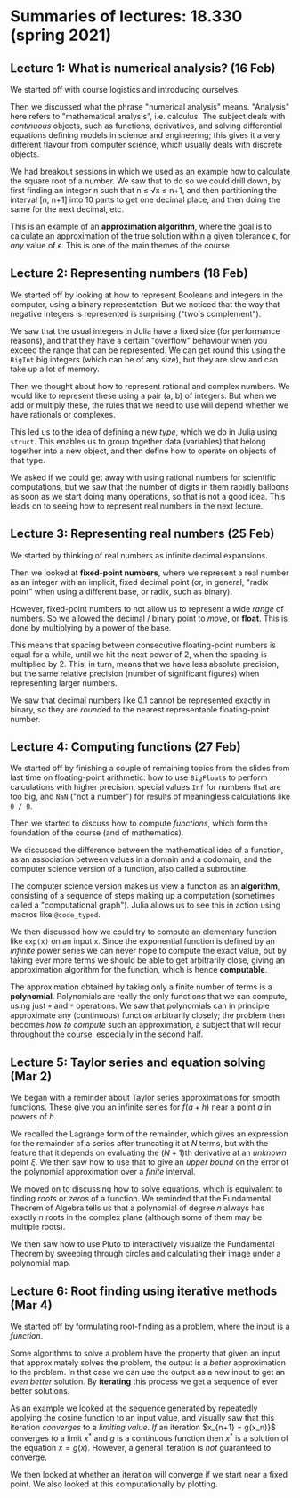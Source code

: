 # Summaries of lectures: 18.330 (spring 2021)

## Lecture 1: What is numerical analysis? (16 Feb)

We started off with course logistics and introducing ourselves.

Then we discussed what the phrase "numerical analysis" means. "Analysis" here refers to "mathematical analysis", i.e. calculus.
The subject deals with *continuous* objects, such as functions, derivatives, and solving differential equations defining models in science and engineering; this gives it a very different flavour from computer science, which usually deals with discrete objects.

We had breakout sessions in which we used as an example how to calculate the square root of a number. We saw that to do so we could drill down, by first finding an integer n such that n ≤ √x ≤ n+1, and then partitioning the interval [n, n+1] into 10 parts to get one decimal place, and then doing the same for the next decimal, etc.

This is an example of an **approximation algorithm**, where the goal is to calculate an approximation of the true solution within a given tolerance ϵ, for *any* value of ϵ. This is one of the main themes of the course.


## Lecture 2: Representing numbers (18 Feb)

We started off by looking at how to represent Booleans and integers in the computer, using a binary representation.
But we noticed that the way that negative integers is represented is surprising ("two's complement").

We saw that the usual integers in Julia have a fixed size (for performance reasons), and that they have a certain "overflow" behaviour when you exceed the range that can be represented. We can get round this using the `BigInt` big integers (which can be of any size), but they are slow and can take up a lot of memory.

Then we thought about how to represent rational and complex numbers. We would like to represent these using a pair (a, b) of integers.
But when we add or multiply these, the rules that we need to use will depend whether we have rationals or complexes.

This led us to the idea of defining a new *type*, which we do in Julia using `struct`. This enables us to group together
data (variables) that belong together into a new object, and then define how to operate on objects of that type.

We asked if we could get away with using rational numbers for scientific computations, but we saw that the number of digits in them
rapidly balloons as soon as we start doing many operations, so that is not a good idea. This leads on to seeing how to represent real numbers
in the next lecture.

## Lecture 3: Representing real numbers (25 Feb)

We started by thinking of real numbers as infinite decimal expansions.

Then we looked at **fixed-point numbers**, where we represent a real number as an integer with an implicit, fixed
decimal point (or, in general, "radix point" when using a different base, or radix, such as binary).

However, fixed-point numbers to not allow us to represent a wide *range* of numbers. So we allowed the decimal / binary point to
*move*, or **float**. This is done by multiplying by a power of the base.

This means that spacing between consecutive floating-point numbers is equal for a while, until we hit the next power of 2, when the spacing is multiplied by 2. This, in turn, means that we have less absolute precision, but the same relative precision (number of significant figures) when representing larger numbers.

We saw that decimal numbers like $0.1$ cannot be represented exactly in binary, so they are *round*ed to the nearest representable floating-point number.

## Lecture 4: Computing functions (27 Feb)

We started off by finishing a couple of remaining topics from the slides from last time on floating-point arithmetic: how to use `BigFloat`s to perform calculations with higher precision, special values `Inf` for numbers that are too big, and `NaN` ("not a number") for results of meaningless calculations like `0 / 0`.

Then we started to discuss how to compute *functions*, which form the foundation of the course (and of mathematics).

We discussed the difference between the mathematical idea of a function, as an association between values in a domain and a codomain, and the computer science version of a function, also called a subroutine. 

The computer science version makes us view a function as an **algorithm**, consisting of a sequence of steps making up a computation (sometimes called a "computational graph"). Julia allows us to see this in action using macros like `@code_typed`.

We then discussed how we could try to compute an elementary function like `exp(x)` on an input `x`. Since the exponential function is defined by an *infinite* power series we can never hope to compute the exact value, but by taking ever more terms we should be able to get arbitrarily close, giving an approximation algorithm for the function, which is hence **computable**.

The approximation obtained by taking only a finite number of terms is a **polynomial**. Polynomials are really the only functions that we can compute, using just `+` and `*` operations. We saw that polynomials can in principle approximate any (continuous) function arbitrarily closely; the problem then becomes *how to compute* such an approximation, a subject that will recur throughout the course, especially in the second half.

## Lecture 5: Taylor series and equation solving (Mar 2)

We began with a reminder about Taylor series approximations for smooth functions.
These give you an infinite series for $f(a + h)$ near a point $a$ in powers of $h$.

We recalled the Lagrange form of the remainder, which gives an expression for the remainder
of a series after truncating it at $N$ terms, but with the feature that it depends on evaluating
the $(N+1)$th derivative at an *unknown* point $\xi$. We then saw how to use that to give
an *upper bound* on the error of the polynomial approximation over a *finite* interval.

We moved on to discussing how to solve equations, which is equivalent to finding *roots* or *zeros*
of a function. We reminded that the Fundamental Theorem of Algebra tells us that a polynomial of
degree $n$ always has exactly $n$ roots in the complex plane (although some of them may be multiple roots).

We then saw how to use Pluto to interactively visualize the Fundamental Theorem by sweeping through circles
and calculating their image under a polynomial map.


## Lecture 6: Root finding using iterative methods (Mar 4)

We started off by formulating root-finding as a problem, where the input is a *function*.

Some algorithms to solve a problem have the property that given an input that approximately solves the problem, the output is a *better* approximation to the problem. In that case we can use the output as a new input to get an *even better* solution. By **iterating** this process we get a sequence of ever better solutions.

As an example we looked at the sequence generated by repeatedly applying the cosine function to an input value, and visually saw that this iteration *converges* to a *limiting value*. *If* an iteration $x_{n+1} = g(x_n)}$ converges to a limit $x^*$ and $g$ is a continuous function then $x^*$ is a solution of the equation $x = g(x)$. However, a general iteration is *not* guaranteed to converge.

We then looked at whether an iteration will converge if we start near a fixed point. We also looked at this computationally by plotting.